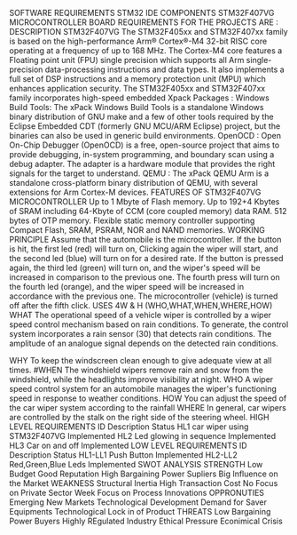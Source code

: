 SOFTWARE REQUIREMENTS
STM32 IDE
COMPONENTS
STM32F407VG MICROCONTROLLER BOARD
REQUIREMENTS FOR THE PROJECTS ARE :
DESCRIPTION
STM32F407VG
The STM32F405xx and STM32F407xx family is based on the high-performance Arm® Cortex®-M4 32-bit RISC core operating at a frequency of up to 168 MHz. The Cortex-M4 core features a Floating point unit (FPU) single precision which supports all Arm single-precision data-processing instructions and data types. It also implements a full set of DSP instructions and a memory protection unit (MPU) which enhances application security. The STM32F405xx and STM32F407xx family incorporates high-speed embedded
Xpack Packages :
Windows Build Tools: The xPack Windows Build Tools is a standalone Windows binary distribution of GNU make and a few of other tools required by the Eclipse Embedded CDT (formerly GNU MCU/ARM Eclipse) project, but the binaries can also be used in generic build environments.
OpenOCD :
Open On-Chip Debugger (OpenOCD) is a free, open-source project that aims to provide debugging, in-system programming, and boundary scan using a debug adapter. The adapter is a hardware module that provides the right signals for the target to understand.
QEMU :
The xPack QEMU Arm is a standalone cross-platform binary distribution of QEMU, with several extensions for Arm Cortex-M devices.
FEATURES OF STM32F407VG MICROCONTROLLER
Up to 1 Mbyte of Flash memory.
Up to 192+4 Kbytes of SRAM including 64-Kbyte of CCM (core coupled memory) data RAM.
512 bytes of OTP memory.
Flexible static memory controller supporting Compact Flash, SRAM, PSRAM, NOR and NAND memories.
WORKING PRINCIPLE
Assume that the automobile is the microcontroller. If the button is hit, the first led (red) will turn on, Clicking again the wiper will start, and the second led (blue) will turn on for a desired rate. If the button is pressed again, the third led (green) will turn on, and the wiper's speed will be increased in comparison to the previous one. The fourth press will turn on the fourth led (orange), and the wiper speed will be increased in accordance with the previous one. The microcontroller (vehicle) is turned off after the fifth click.
USES
4W & H (WHO,WHAT,WHEN,WHERE,HOW)
WHAT
The operational speed of a vehicle wiper is controlled by a wiper speed control mechanism based on rain conditions. To generate, the control system incorporates a rain sensor (30) that detects rain conditions. The amplitude of an analogue signal depends on the detected rain conditions.

WHY
To keep the windscreen clean enough to give adequate view at all times. #WHEN
The windshield wipers remove rain and snow from the windshield, while the headlights improve visibility at night.
WHO
A wiper speed control system for an automobile manages the wiper's functioning speed in response to weather conditions.
HOW
You can adjust the speed of the car wiper system according to the rainfall
WHERE
In general, car wipers are controlled by the stalk on the right side of the steering wheel.
HIGH LEVEL REQUIREMENTS
ID	Description	Status
HL1	car wiper using STM32F407VG	Implemented
HL2	Led glowing in sequence	Implemented
HL3	Car on and off	Implemented
LOW LEVEL REQUIREMENTS
ID	Description	Status
HL1-LL1	Push Button	Implemented
HL2-LL2	Red,Green,Blue Leds	Implemented
SWOT ANALYSIS
STRENGTH
Low Budget
Good Reputation
High Bargaining Power Supliers
Big Influence on the Market
WEAKNESS
Structural Inertia
High Transaction Cost
No Focus on Private Sector
Week Focus on Process Innovations
OPPRONUTIES
Emerging New Markets
Technological Development
Demand for Saver Equipments
Technological Lock in of Product
THREATS
Low Bargaining Power Buyers
Highly REgulated Industry
Ethical Pressure
Econimical Crisis

